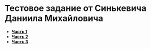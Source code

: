 # Тестовое задание от Синькевича Даниила Михайловича

* [**Часть 1**](./pt1/)
* [**Часть 2**](./pt2/)
* [**Часть 3**](./pt3/)
